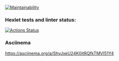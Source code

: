 [![Maintainability](https://api.codeclimate.com/v1/badges/3773d7db9b07d158dcab/maintainability)](https://codeclimate.com/github/cm-ryffel/php-project-45/maintainability)



### Hexlet tests and linter status:
[![Actions Status](https://github.com/cm-ryffel/php-project-45/actions/workflows/hexlet-check.yml/badge.svg)](https://github.com/cm-ryffel/php-project-45/actions)

### Asciinema
https://asciinema.org/a/ShyJxeU24K0itRQfkTMVI51Y4